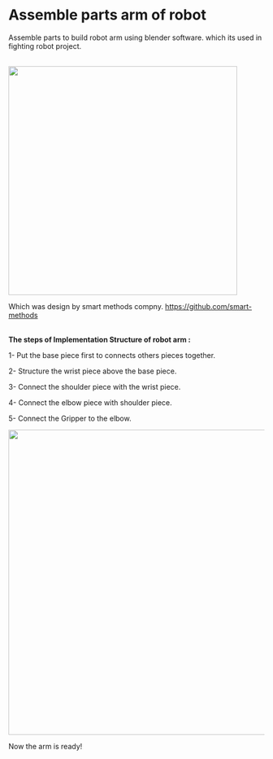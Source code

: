 # Assemble parts arm of robot
Assemble parts to build robot arm using blender software. which its used in fighting robot project.<br></br>


<image src = "https://user-images.githubusercontent.com/43522153/123545727-40459180-d762-11eb-9399-c8ef7b167504.jpeg" width="450" />
  



Which was design by smart methods compny. https://github.com/smart-methods<br></br>



**The steps of Implementation Structure of robot arm :**   

1- Put the base piece first to connects others pieces together.  

2- Structure the wrist piece above the base piece.   

3- Connect the shoulder piece with the wrist piece.  

4- Connect the elbow piece with shoulder piece.  

5- Connect the Gripper to the elbow.  



<image src = "https://user-images.githubusercontent.com/43522153/123546352-e7c3c380-d764-11eb-8de6-9a6df4f256be.png" width="600" />

   
   Now the arm is ready!





